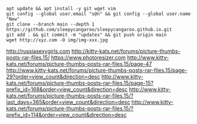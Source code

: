 
```
apt update && apt install -y git wget vim
git config --global user.email "s@n" && git config --global user.name "New"
git clone --branch main --depth 1 https://github.com/sleepycangaroo/sleepycangaroo.github.io.git
git add . && git commit -m "updates" && git push origin main
wget http://xyz.com -O img/img-xxx.jpg
```

http://russiasexygirls.com
http://kitty-kats.net/forums/picture-thumbs-posts-rar-files.15/
https://www.photoresizer.com
http://www.kitty-kats.net/forums/picture-thumbs-posts-rar-files.15/page-47
http://www.kitty-kats.net/forums/picture-thumbs-posts-rar-files.15/page-29?order=view_count&direction=desc
http://www.kitty-kats.net/forums/picture-thumbs-posts-rar-files.15/page-15?prefix_id=168&order=view_count&direction=desc
http://www.kitty-kats.net/forums/picture-thumbs-posts-rar-files.15/?last_days=365&order=view_count&direction=desc
http://www.kitty-kats.net/forums/picture-thumbs-posts-rar-files.15/?prefix_id=114&order=view_count&direction=desc

